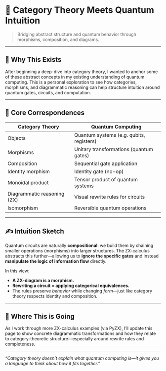 # 🧠 Category Theory Meets Quantum Intuition

> Bridging abstract structure and quantum behavior through morphisms, composition, and diagrams.

---

## 🎯 Why This Exists
After beginning a deep-dive into category theory, I wanted to anchor some of these abstract concepts in my existing understanding of quantum computing. This is a personal exploration to see how categories, morphisms, and diagrammatic reasoning can help structure intuition around quantum gates, circuits, and computation.

---

## 🧩 Core Correspondences

| **Category Theory**             | **Quantum Computing**                            |
|--------------------------------|--------------------------------------------------|
| Objects                        | Quantum systems (e.g. qubits, registers)         |
| Morphisms                      | Unitary transformations (quantum gates)          |
| Composition                    | Sequential gate application                      |
| Identity morphism              | Identity gate (no-op)                            |
| Monoidal product               | Tensor product of quantum systems                |
| Diagrammatic reasoning (ZX)    | Visual rewrite rules for circuits                |
| Isomorphism                    | Reversible quantum operations                    |

---

## ✍️ Intuition Sketch

Quantum circuits are naturally **compositional**: we build them by chaining smaller operations (morphisms) into larger structures. The ZX-calculus abstracts this further—allowing us to **ignore the specific gates** and instead **manipulate the logic of information flow** directly.

In this view:
- **A ZX-diagram is a morphism.**
- **Rewriting a circuit = applying categorical equivalences.**
- The rules preserve *behavior* while changing *form*—just like category theory respects identity and composition.

---

## 🔄 Where This is Going

As I work through more ZX-calculus examples (via PyZX), I’ll update this page to show concrete diagrammatic transformations and how they relate to category-theoretic structure—especially around rewrite rules and completeness.

---

*“Category theory doesn’t explain what quantum computing is—it gives you a language to think about how it fits together.”*
